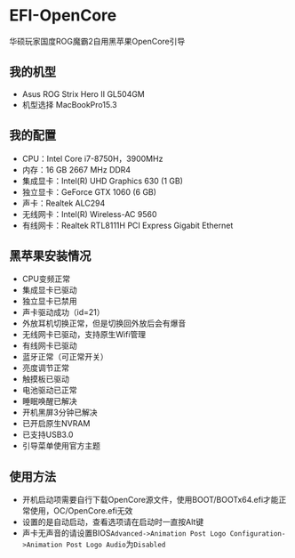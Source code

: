 # EFI-OpenCore
华硕玩家国度ROG魔霸2自用黑苹果OpenCore引导

## 我的机型
* Asus ROG Strix Hero II GL504GM
* 机型选择 MacBookPro15.3

## 我的配置
* CPU：Intel Core i7-8750H，3900MHz
* 内存：16 GB 2667 MHz DDR4
* 集成显卡：Intel(R) UHD Graphics 630 (1 GB)
* 独立显卡：GeForce GTX 1060 (6 GB)
* 声卡：Realtek ALC294
* 无线网卡：Intel(R) Wireless-AC 9560
* 有线网卡：Realtek RTL8111H PCI Express Gigabit Ethernet

## 黑苹果安装情况
* CPU变频正常
* 集成显卡已驱动
* 独立显卡已禁用
* 声卡驱动成功（id=21）
* 外放耳机切换正常，但是切换回外放后会有爆音
* 无线网卡已驱动，支持原生Wifi管理
* 有线网卡已驱动
* 蓝牙正常（可正常开关）
* 亮度调节正常
* 触摸板已驱动
* 电池驱动已正常
* 睡眠唤醒已解决
* 开机黑屏3分钟已解决
* 已开启原生NVRAM
* 已支持USB3.0
* 引导菜单使用官方主题

## 使用方法
* 开机启动项需要自行下载OpenCore源文件，使用BOOT/BOOTx64.efi才能正常使用，OC/OpenCore.efi无效
* 设置的是自动启动，查看选项请在启动时一直按Alt键
* 声卡无声音的请设置BIOS`Advanced->Animation Post Logo Configuration->Animation Post Logo Audio`为`Disabled`
